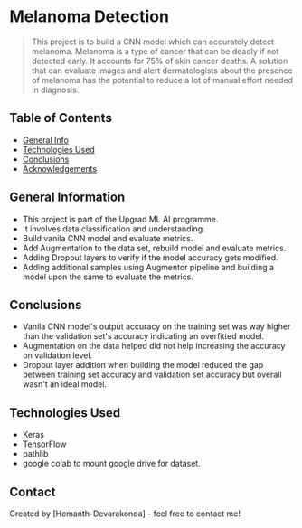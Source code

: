 # Melanoma Detection
> This project is to build a CNN model which can accurately detect melanoma. Melanoma is a type of cancer that can be deadly if not detected early. It accounts for 75% of skin cancer deaths. A solution that can evaluate images and alert dermatologists about the presence of melanoma has the potential to reduce a lot of manual effort needed in diagnosis.


## Table of Contents
* [General Info](#general-information)
* [Technologies Used](#technologies-used)
* [Conclusions](#conclusions)
* [Acknowledgements](#acknowledgements)


## General Information
- This project is part of the Upgrad ML AI programme.
- It involves data classification and understanding.
- Build vanila CNN model and evaluate metrics.
- Add Augmentation to the data set, rebuild model and evaluate metrics.
- Adding Dropout layers to verify if the model accuracy gets modified.
- Adding additional samples using Augmentor pipeline and building a model upon the same to evaluate the metrics. 


## Conclusions
- Vanila CNN model's output accuracy on the training set was way higher than the validation set's accuracy indicating an overfitted model.
- Augmentation on the data helped did not help increasing the accuracy on validation level.
- Dropout layer addition when building the model reduced the gap between training set accuracy and validation set accuracy but overall wasn't an ideal model.

## Technologies Used
- Keras
- TensorFlow
- pathlib
- google colab to mount google drive for dataset.


## Contact
Created by [Hemanth-Devarakonda] - feel free to contact me!
